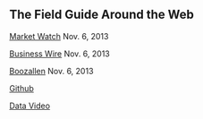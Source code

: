## The Field Guide Around the Web

[Market Watch](http://www.marketwatch.com/story/booz-allen-maps-the-dna-of-data-science-with-release-of-the-field-guide-to-data-science-2013-11-06?reflink=MW_news_stmp) Nov. 6, 2013

[Business Wire](http://www.businesswire.com/news/home/20131106005514/en/3065339/Booz-Allen-Maps-DNA-Data-Science-Release) Nov. 6, 2013

[Boozallen](http://www.boozallen.com/insights/insight-detail/data-science-field-guide) Nov. 6, 2013

[Github](https://github.com/booz-allen-hamilton/The-Field-Guide-to-Data-Science)

[Data Video](http://bcove.me/4ffuuffi)
